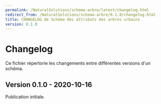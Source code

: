 ```yaml
---
permalink: /NaturalSolutions/schema-arbre/latest/changelog.html
redirect_from: /NaturalSolutions/schema-arbre/0.1.0/changelog.html
title: CHANGELOG de Schéma des attributs des arbres urbains
version: 0.1.0
---
```


# Changelog

Ce fichier répertorie les changements entre différentes versions d'un schéma.

## Version 0.1.0 - 2020-10-16

Publication initiale.